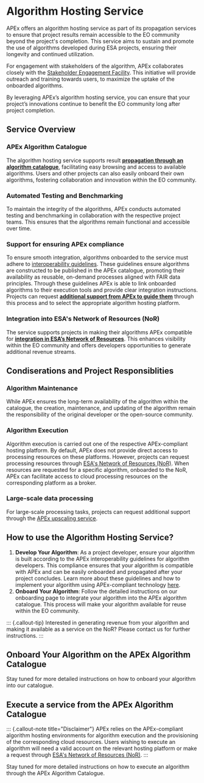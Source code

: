 # Algorithm Hosting Service

APEx offers an algorithm hosting service as part of its propagation services to ensure that project results remain
accessible to the EO community beyond the project's completion. This service aims to sustain and promote the use of
algorithms developed during ESA projects, ensuring their longevity and continued utilization.

For engagement with stakeholders of the algorithm, APEx collaborates closely with
the [Stakeholder Engagement Facility](https://esa-sef.eu/). This initiative will provide outreach and training towards
users, to maximize the uptake of the onboarded algorithms.

By leveraging APEx’s algorithm hosting service, you can ensure that your project’s innovations continue to benefit the
EO community long after project completion.

## Service Overview

### APEx Algorithm Catalogue

The algorithm hosting service supports result <u>**propagation through an algorithm catalogue**</u>, facilitating easy
browsing and access to available algorithms. Users and other projects can also easily onboard their own algorithms,
fostering
collaboration and innovation within the EO community.

### Automated Testing and Benchmarking

To maintain the integrity of the algorithms, APEx conducts automated testing and benchmarking in collaboration with the
respective project teams. This ensures that the algorithms remain functional and accessible over time.

### Support for ensuring APEx compliance

To ensure smooth integration, algorithms onboarded to the service must adhere
to [interoperability guidelines](../interoperability/algohosting.md). These guidelines ensure algorithms are constructed
to be published in the APEx catalogue, promoting their availability as reusable, on-demand processes aligned with FAIR
data principles. Through these guidelines APEx is able to link onboarded algorithms to their execution tools and provide
clear integration instructions. Projects can request <u>**additional support from APEx to guide them**</u> through this
process and to select the appropriate algorithm hosting platform.

### Integration into ESA's Network of Resources (NoR)

The service supports projects in making their algorithms APEx compatible for <u>**integration in ESA’s Network of
Resources**</u>. This enhances visibility within the EO community and offers
developers opportunities to generate additional revenue streams.

## Condiserations and Project Responsiblities

### Algorithm Maintenance

While APEx ensures the long-term availability of the algorithm within the catalogue, the creation, maintenance, and
updating of the algorithm remain the responsibility of the original developer or the open-source community.

### Algorithm Execution

Algorithm execution is carried out one of the respective APEx-compliant hosting platform. By default, APEx does not
provide direct access to processing resources on these platforms. However, projects can request processing resources 
through [ESA's Network of Resources (NoR)](https://portfolio.nor-discover.org/). When resources are requested for a
specific algorithm, onboarded to the NoR, APEx can facilitate access to cloud processing resources on the corresponding
platform as a broker.

### Large-scale data processing

For large-scale processing tasks, projects can request additional support through
the [APEx upscaling service](./upscaling.md).

## How to use the Algorithm Hosting Service?

1. **Develop Your Algorithm**: As a project developer, ensure your algorithm is built according to the APEx
   interoperability guidelines for algorithm developers. This compliance ensures that your algorithm is compatible with
   APEx and can be easily onboarded and propagated after your project concludes. Learn more about these guidelines and
   how to implement your algorithm using APEx-compliant technology [here](../interoperability/algohosting.md).
2. **Onboard Your Algorithm**: Follow the detailed instructions on our onboarding page to integrate your algorithm into
   the APEx algorithm catalogue. This process will make your algorithm available for reuse within the EO community.

::: {.callout-tip}
Interested in generating revenue from your algorithm and making it available as a service on the NoR? Please contact us
for further instructions.
:::

## Onboard Your Algorithm on the APEx Algorithm Catalogue

Stay tuned for more detailed instructions on how to onboard your algorithm into our catalogue.

## Execute a service from the APEx Algorithm Catalogue

::: {.callout-note title="Disclaimer"}
APEx relies on the APEx-compliant algorithm hosting environments for algorithm execution and the provisioning of the
corresponding cloud resources. Users wishing to execute an algorithm will need a valid account on the relevant hosting
platform or make a request through [ESA's Network of Resources (NoR)](https://portfolio.nor-discover.org/).
:::

Stay tuned for more detailed instructions on how to execute an algorithm through the APEx Algorithm Catalogue.


